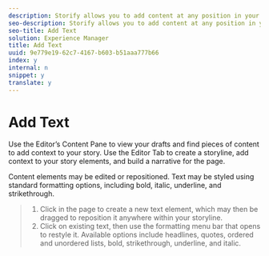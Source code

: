 ```yaml
---
description: Storify allows you to add content at any position in your story.
seo-description: Storify allows you to add content at any position in your story.
seo-title: Add Text
solution: Experience Manager
title: Add Text
uuid: 9e779e19-62c7-4167-b603-b51aaa777b66
index: y
internal: n
snippet: y
translate: y
---
```


# Add Text

Use the Editor’s Content Pane to view your drafts and find pieces of content to add context to your story. Use the Editor Tab to create a storyline, add context to your story elements, and build a narrative for the page.

Content elements may be edited or repositioned. Text may be styled using standard formatting options, including bold, italic, underline, and strikethrough.

>1. Click in the page to create a new text element, which may then be dragged to reposition it anywhere within your storyline.
>1. Click on existing text, then use the formatting menu bar that opens to restyle it. Available options include headlines, quotes, ordered and unordered lists, bold, strikethrough, underline, and italic.
